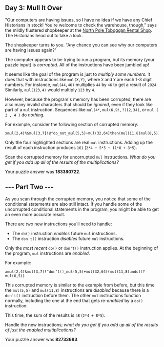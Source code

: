 
## Day 3: Mull It Over 

"Our computers are having issues, so I have no idea if we have any Chief Historians in stock! You're welcome to check the warehouse, though," says the mildly flustered shopkeeper at the [North Pole Toboggan Rental Shop](https://adventofcode.com/2020/day/2). The Historians head out to take a look.

The shopkeeper turns to you. "Any chance you can see why our computers are having issues again?"

The computer appears to be trying to run a program, but its memory (your puzzle input) is _corrupted_. All of the instructions have been jumbled up!

It seems like the goal of the program is just to _multiply some numbers_. It does that with instructions like `mul(X,Y)`, where `X` and `Y` are each 1-3 digit numbers. For instance, `mul(44,46)` multiplies `44` by `46` to get a result of `2024`. Similarly, `mul(123,4)` would multiply `123` by `4`.

However, because the program's memory has been corrupted, there are also many invalid characters that should be _ignored_, even if they look like part of a `mul` instruction. Sequences like `mul(4*`, `mul(6,9!`, `?(12,34)`, or `mul ( 2 , 4 )` do _nothing_.

For example, consider the following section of corrupted memory:

```
xmul(2,4)%&mul[3,7]!@^do_not_mul(5,5)+mul(32,64]then(mul(11,8)mul(8,5))
```

Only the four highlighted sections are real `mul` instructions. Adding up the result of each instruction produces `161` (`2*4 + 5*5 + 11*8 + 8*5`).

Scan the corrupted memory for uncorrupted `mul` instructions. _What do you get if you add up all of the results of the multiplications?_

Your puzzle answer was **183380722**.

## --- Part Two ---

As you scan through the corrupted memory, you notice that some of the conditional statements are also still intact. If you handle some of the uncorrupted conditional statements in the program, you might be able to get an even more accurate result.

There are two new instructions you'll need to handle:

-   The `do()` instruction _enables_ future `mul` instructions.
-   The `don't()` instruction _disables_ future `mul` instructions.

Only the _most recent_ `do()` or `don't()` instruction applies. At the beginning of the program, `mul` instructions are _enabled_.

For example:

```
xmul(2,4)&mul[3,7]!^don't()_mul(5,5)+mul(32,64](mul(11,8)undo()?mul(8,5))
```

This corrupted memory is similar to the example from before, but this time the `mul(5,5)` and `mul(11,8)` instructions are _disabled_ because there is a `don't()` instruction before them. The other `mul` instructions function normally, including the one at the end that gets re-_enabled_ by a `do()` instruction.

This time, the sum of the results is `48` (`2*4 + 8*5`).

Handle the new instructions; _what do you get if you add up all of the results of just the enabled multiplications?_

Your puzzle answer was **82733683**.